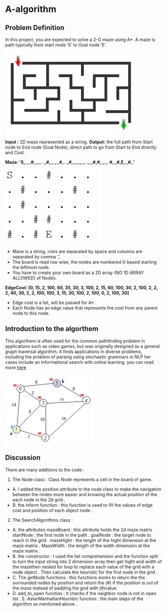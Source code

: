 # A-algorithm
## Problem Definition 
In this project, you are expected to solve a 2-D maze using A*. A maze is path
typically from start node ‘S’ to Goal node ‘E’.

![maze1](https://github.com/KEROLIS/A-algorithm-/blob/master/A*/maze1.png)

**Input :** 2D maze represented as a string.
**Output:** the full path from Start node to End node (Goal Node), direct path to go from Start to End directly and Cost.

**Maze: 'S,.,.,#,.,.,. .,#,.,.,.,#,. .,#,.,.,.,.,. .,.,#,#,.,.,.
#,.,#,E,.,#,.'**

![strmaze](https://github.com/KEROLIS/A-algorithm-/blob/master/A*/string%20maze.png)


* Maze is a string, rows are separated by space and columns are separated by comma ‘,’.
* The board is read row wise, the nodes are numbered 0-based starting the leftmost node.
* You have to create your own board as a 2D array (NO 1D ARRAY ALLOWED) of Nodes.

**EdgeCost: [0, 15, 2, 100, 60, 35,
30, 3, 100, 2, 15, 60,
100, 30, 2, 100, 2, 2,
2, 40, 30, 2, 2, 100,
100, 3, 15, 30, 100, 2,
100, 0, 2, 100, 30]**

* Edge cost is a list, will be passed for A*.
* Each Node has an edge value that represents the cost from any parent node to this node.

## Introduction to the algorthem  
This algorthem is often used for the common pathfinding
problem in applications such as video games, but was originally
designed as a general graph traversal algorithm. It finds
applications in diverse problems, including the problem of
parsing using stochastic grammars in NLP her cases include an
Informational search with online learning.
you can read more [here](https://brilliant.org/wiki/a-star-search/)

![A](https://github.com/KEROLIS/A-algorithm-/blob/master/A*/A.gif)

## Discussion

There are many additions to the code :
1. The Node class :
  Class Node represents a cell in the board of game.
  * A. I added the position attribute to the node class to make the navigation between the nodes more easier and knowing the actual position of the each node in the 2d grid .
 * B. the inform function :
  this function is used to fill the values of edge cost and position of each object node .
2. The SearchAlgorithms class :
 * A. the attributes
  mazeBoard : this attribute holds the 2d maze matrix
  startNode : the first node in the path .
  goalNode : the target node to reach in the grid .
  mazeHight : the length of the hight dimension at the maze matrix .
  MazeWidth : the length of the width dimension at the maze matrix .
 * B. the constructor :
  I used the list comprehension and the function split to turn the input string into 2 dimension array then get hight and width of the mazethen nested for loop to replace each value of the grid with a node object . Then calculate the heuristic for the first node in the grid .
 * C. The getNode functions :
  this functions works to return the the surrounded nodes by position and return the (#) if the position is out of the maze instead of padding the grid with (#)value.
 * D. add_to_open function :
  It checks if the neighbor node is not in open list .
  E. AstarManhattanHeuristic function :
  the main steps of the algorithm as mentioned above .
